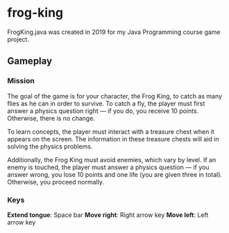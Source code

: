 # frog-king
FrogKing.java was created in 2019 for my Java Programming course game project. 

## Gameplay

### Mission

The goal of the game is for your character, the Frog King, to catch as many flies as he can in order to survive. To catch a fly, the player must first answer a physics question right — if you do, you receive 10 points. Otherwise, there is no change. 

To learn concepts, the player must interact with a treasure chest when it appears on the screen. The information in these treasure chests will aid in solving the physics problems.

Additionally, the Frog King must avoid enemies, which vary by level. If an enemy is touched, the player must answer a physics question — if you answer wrong, you lose 10 points and one life (you are given three in total). Otherwise, you proceed normally. 

### Keys

<b>Extend tongue</b>: Space bar
<b>Move right</b>: Right arrow key
<b>Move left</b>: Left arrow key
